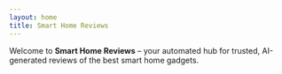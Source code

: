 ```yaml
---
layout: home
title: Smart Home Reviews
---
```


Welcome to **Smart Home Reviews** – your automated hub for trusted, AI-generated reviews of the best smart home gadgets.